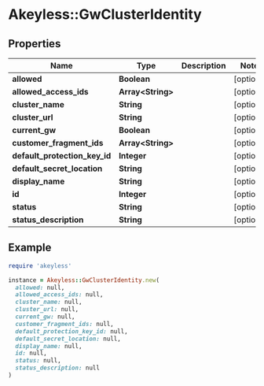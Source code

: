 # Akeyless::GwClusterIdentity

## Properties

| Name | Type | Description | Notes |
| ---- | ---- | ----------- | ----- |
| **allowed** | **Boolean** |  | [optional] |
| **allowed_access_ids** | **Array&lt;String&gt;** |  | [optional] |
| **cluster_name** | **String** |  | [optional] |
| **cluster_url** | **String** |  | [optional] |
| **current_gw** | **Boolean** |  | [optional] |
| **customer_fragment_ids** | **Array&lt;String&gt;** |  | [optional] |
| **default_protection_key_id** | **Integer** |  | [optional] |
| **default_secret_location** | **String** |  | [optional] |
| **display_name** | **String** |  | [optional] |
| **id** | **Integer** |  | [optional] |
| **status** | **String** |  | [optional] |
| **status_description** | **String** |  | [optional] |

## Example

```ruby
require 'akeyless'

instance = Akeyless::GwClusterIdentity.new(
  allowed: null,
  allowed_access_ids: null,
  cluster_name: null,
  cluster_url: null,
  current_gw: null,
  customer_fragment_ids: null,
  default_protection_key_id: null,
  default_secret_location: null,
  display_name: null,
  id: null,
  status: null,
  status_description: null
)
```

